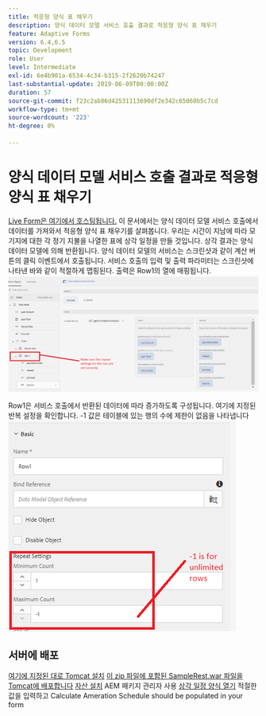 ```yaml
---
title: 적응형 양식 표 채우기
description: 양식 데이터 모델 서비스 호출 결과로 적응형 양식 표 채우기
feature: Adaptive Forms
version: 6.4,6.5
topic: Development
role: User
level: Intermediate
exl-id: 6e4b901a-6534-4c34-b315-2f2620b74247
last-substantial-update: 2019-06-09T00:00:00Z
duration: 57
source-git-commit: f23c2ab86d42531113690df2e342c65060b5c7cd
workflow-type: tm+mt
source-wordcount: '223'
ht-degree: 0%

---
```


# 양식 데이터 모델 서비스 호출 결과로 적응형 양식 표 채우기

[Live Form은 여기에서 호스팅됩니다.](https://forms.enablementadobe.com/content/dam/formsanddocuments/amortization/jcr:content?wcmmode=disabled)
이 문서에서는 양식 데이터 모델 서비스 호출에서 데이터를 가져와서 적응형 양식 표 채우기를 살펴봅니다. 우리는 시간이 지남에 따라 모기지에 대한 각 정기 지불을 나열한 표에 상각 일정을 만들 것입니다. 상각 결과는 양식 데이터 모델에 의해 반환됩니다. 양식 데이터 모델의 서비스는 스크린샷과 같이 계산 버튼의 클릭 이벤트에서 호출됩니다. 서비스 호출의 입력 및 출력 파라미터는 스크린샷에 나타낸 바와 같이 적절하게 맵핑된다. 출력은 Row1의 열에 매핑됩니다.
![clickevent](assets/amortization.PNG)

Row1은 서비스 호출에서 반환된 데이터에 따라 증가하도록 구성됩니다. 여기에 지정된 반복 설정을 확인합니다. -1 값은 테이블에 있는 행의 수에 제한이 없음을 나타냅니다
![Row1](assets/rowconfiguration.PNG)

## 서버에 배포

[여기에 지정된 대로 Tomcat 설치](/help/forms/ic-print-channel-tutorial/set-up-tomcat.md)
[이 zip 파일에 포함된 SampleRest.war 파일을 Tomcat에 배포합니다](assets/sample-rest.zip)
[자산 설치](assets/amortizationschedule.zip) AEM 패키지 관리자 사용
[상각 일정 양식 열기](http://localhost:4502/content/dam/formsanddocuments/amortization/jcr:content?wcmmode=disabled)
적절한 값을 입력하고 Calculate Ameration Schedule should be populated in your form
